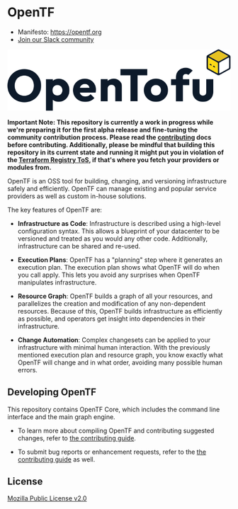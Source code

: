 # OpenTF

- Manifesto: https://opentf.org
- [Join our Slack community](https://join.slack.com/t/slack-9uv6202/shared_invite/zt-22ifsm1t2-AF6cL0cOdzivP8E~4deDJA)

<img alt="OpenTF" src="https://raw.githubusercontent.com/opentffoundation/brand-artifacts/main/full/transparent/SVG/on-light.svg" width="600px">

**Important Note: This repository is currently a work in progress while we're preparing it for the first alpha release and fine-tuning the community contribution process. Please read the [contributing](CONTRIBUTING.md) docs before contributing. Additionally, please be mindful that building this repository in its current state and running it might put you in violation of the [Terraform Registry ToS](https://web.archive.org/web/https://registry.terraform.io/terms), if that's where you fetch your providers or modules from.**

OpenTF is an OSS tool for building, changing, and versioning infrastructure safely and efficiently. OpenTF can manage existing and popular service providers as well as custom in-house solutions.

The key features of OpenTF are:

- **Infrastructure as Code**: Infrastructure is described using a high-level configuration syntax. This allows a blueprint of your datacenter to be versioned and treated as you would any other code. Additionally, infrastructure can be shared and re-used.

- **Execution Plans**: OpenTF has a "planning" step where it generates an execution plan. The execution plan shows what OpenTF will do when you call apply. This lets you avoid any surprises when OpenTF manipulates infrastructure.

- **Resource Graph**: OpenTF builds a graph of all your resources, and parallelizes the creation and modification of any non-dependent resources. Because of this, OpenTF builds infrastructure as efficiently as possible, and operators get insight into dependencies in their infrastructure.

- **Change Automation**: Complex changesets can be applied to your infrastructure with minimal human interaction. With the previously mentioned execution plan and resource graph, you know exactly what OpenTF will change and in what order, avoiding many possible human errors.

## Developing OpenTF

This repository contains OpenTF Core, which includes the command line interface and the main graph engine.

- To learn more about compiling OpenTF and contributing suggested changes, refer to [the contributing guide](.github/CONTRIBUTING.md).

- To submit bug reports or enhancement requests, refer to the [the contributing guide](.github/CONTRIBUTING.md) as well.

## License

[Mozilla Public License v2.0](https://github.com/placeholderplaceholderplaceholder/opentf/blob/main/LICENSE)
